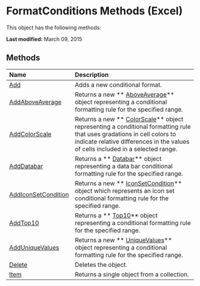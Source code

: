 
# FormatConditions Methods (Excel)
This object has the following methods:

 **Last modified:** March 09, 2015


## Methods



|**Name**|**Description**|
|:-----|:-----|
| [Add](705f9ad4-2500-6607-19c0-6abd3f214d3e.md)|Adds a new conditional format.|
| [AddAboveAverage](d5cf96ed-4af7-0be3-62e4-b966db21dfb6.md)|Returns a new  ** [AboveAverage](dd4ea82f-7986-5d6f-2b0e-fe0ca38226e2.md)** object representing a conditional formatting rule for the specified range.|
| [AddColorScale](f1b23e2f-0c62-fdc5-597b-a8a444d5a4a3.md)|Returns a new  ** [ColorScale](3982b041-9178-7a45-7453-c88963501a3c.md)** object representing a conditional formatting rule that uses gradations in cell colors to indicate relative differences in the values of cells included in a selected range.|
| [AddDatabar](4e22e749-860b-4224-b983-ba6dbbc7096a.md)|Returns a  ** [Databar](2684e913-c278-e6be-ba9d-053b6ad58bae.md)** object representing a data bar conditional formatting rule for the specified range.|
| [AddIconSetCondition](eb23b1b1-da7f-013e-aef3-5f690f5cb4ff.md)|Returns a new  ** [IconSetCondition](e3c4ef69-4d95-87c9-5059-805775288e24.md)** object which represents an icon set conditional formatting rule for the specified range.|
| [AddTop10](e6998652-fb2c-201e-5334-298297d4b41e.md)|Returns a  ** [Top10](b94f4a4f-564c-d751-2b43-4b9482e048cc.md)** object representing a conditional formatting rule for the specified range.|
| [AddUniqueValues](9cff98a9-7d7b-81ed-54b1-5919e681f904.md)|Returns a new  ** [UniqueValues](1b8f056f-040c-7df4-8895-26a520cf6c1b.md)** object representing a conditional formatting rule for the specified range.|
| [Delete](d805b61f-13de-4381-b9e4-97603a3c9da3.md)|Deletes the object.|
| [Item](62b8bef8-94ae-5cfa-0af7-bd6a311f9cb2.md)|Returns a single object from a collection.|
